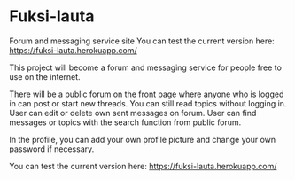# Fuksi-lauta
Forum and messaging service site
You can test the current version here: https://fuksi-lauta.herokuapp.com/

This project will become a forum and messaging service for people free to use on the internet.

There will be a public forum on the front page where anyone who is logged in can post or start new threads.
You can still read topics without logging in.
User can edit or delete own sent messages on forum.
User can find messages or topics with the search function from public forum.

In the profile, you can add your own profile picture and change your own password if necessary.

You can test the current version here: https://fuksi-lauta.herokuapp.com/
